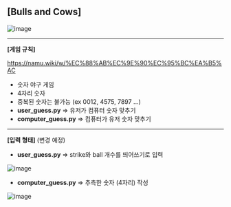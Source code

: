 [Bulls and Cows] 
 ------
 ![image](https://user-images.githubusercontent.com/112623443/235575602-52b09f72-5459-448d-9192-ecafba2306b0.png)
 
 ------
**[게임 규칙]**

https://namu.wiki/w/%EC%88%AB%EC%9E%90%EC%95%BC%EA%B5%AC

- 숫자 야구 게임
- 4자리 숫자
- 중복된 숫자는 불가능 (ex 0012, 4575, 7897 ...)
- **user_guess.py** => 유저가 컴퓨터 숫자 맞추기
- **computer_guess.py** => 컴퓨터가 유저 숫자 맞추기

 ------
**[입력 형태]** (변경 예정)
- **user_guess.py** => strike와 ball 개수를 띄어쓰기로 입력

![image](https://user-images.githubusercontent.com/112623443/235576497-42d5415c-cd9d-4751-80ab-3104a31070d1.png)


- **computer_guess.py** => 추측한 숫자 (4자리) 작성

![image](https://user-images.githubusercontent.com/112623443/235576640-4a5ca614-dfaa-4ae2-b615-b4b805d7b600.png)
